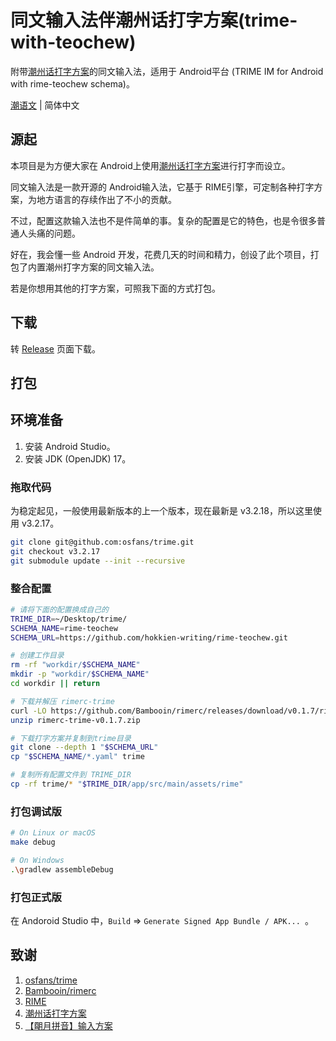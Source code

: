 # 同文输入法伴潮州话打字方案(trime-with-teochew)

附带[潮州话打字方案](https://github.com/hokkien-writing/rime-teochew)的同文输入法，适用于 Android平台 (TRIME IM for Android with rime-teochew schema)。

[潮语文](README.md) | 简体中文

## 源起

本项目是为方便大家在 Android上使用[潮州话打字方案](https://github.com/hokkien-writing/rime-teochew)进行打字而设立。

同文输入法是一款开源的 Android输入法，它基于 RIME引擎，可定制各种打字方案，为地方语言的存续作出了不小的贡献。

不过，配置这款输入法也不是件简单的事。复杂的配置是它的特色，也是令很多普通人头痛的问题。

好在，我会懂一些 Android 开发，花费几天的时间和精力，创设了此个项目，打包了内置潮州打字方案的同文输入法。

若是你想用其他的打字方案，可照我下面的方式打包。

## 下载

转 [Release](https://github.com/hokkien-writing/trime-with-teochew/releases) 页面下载。

## 打包

## 环境准备

1. 安装 Android Studio。
2. 安装 JDK (OpenJDK) 17。

### 拖取代码

为稳定起见，一般使用最新版本的上一个版本，现在最新是 v3.2.18，所以这里使用 v3.2.17。

```bash
git clone git@github.com:osfans/trime.git
git checkout v3.2.17
git submodule update --init --recursive
```

### 整合配置

```bash
# 请将下面的配置换成自己的
TRIME_DIR=~/Desktop/trime/
SCHEMA_NAME=rime-teochew
SCHEMA_URL=https://github.com/hokkien-writing/rime-teochew.git

# 创建工作目录
rm -rf "workdir/$SCHEMA_NAME"
mkdir -p "workdir/$SCHEMA_NAME"
cd workdir || return

# 下载并解压 rimerc-trime
curl -LO https://github.com/Bambooin/rimerc/releases/download/v0.1.7/rimerc-trime-v0.1.7.zip
unzip rimerc-trime-v0.1.7.zip

# 下载打字方案并复制到trime目录
git clone --depth 1 "$SCHEMA_URL"
cp "$SCHEMA_NAME/*.yaml" trime

# 复制所有配置文件到 TRIME_DIR
cp -rf trime/* "$TRIME_DIR/app/src/main/assets/rime"
```

### 打包调试版

```bash
# On Linux or macOS
make debug

# On Windows
.\gradlew assembleDebug
```

### 打包正式版

在 Andoroid Studio 中，`Build` => `Generate Signed App Bundle / APK... `。

## 致谢

1. [osfans/trime](https://github.com/osfans/trime)
2. [Bambooin/rimerc](https://github.com/Bambooin/rimerc)
3. [RIME](https://rime.im/)
4. [潮州话打字方案](https://github.com/hokkien-writing/rime-teochew)
5. [【朙月拼音】输入方案](https://github.com/rime/rime-luna-pinyin)
